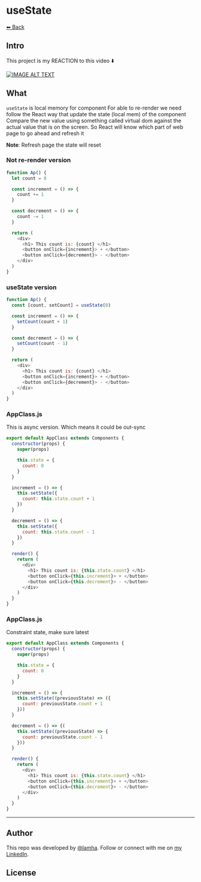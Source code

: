 # useState

[⬅ Back](../README.md)

## Intro 
This project is my REACTION to this video ⬇️

<div>
  <a href="https://www.youtube.com/watch?v=kkuq0gTGRFQ"><img src="https://img.youtube.com/vi/kkuq0gTGRFQ/0.jpg" alt="IMAGE ALT TEXT"></a>
</div>

## What 
`useState` is local memory for component 
For able to re-render we need follow the React way that update the state (local mem) of the component 
Compare the new value using something called virtual dom against the actual value that is on the screen. So React will know which part of web page to go ahead and refresh it

**Note**: Refresh page the state will reset 

### Not re-render version 
```js
function Ap() {
  let count = 0

  const increment = () => {
    count += 1
  }

  const decrement = () => {
    count -= 1
  }

  return (
    <div>
      <h1> This count is: {count} </h1>
      <button onClick={increment}> + </button>
      <button onClick={decrement}> - </button>
    </div>
  )
}

```

### useState version 
```js
function Ap() {
  const [count, setCount] = useState(0)

  const increment = () => {
    setCount(count + 1)
  }

  const decrement = () => {
    setCount(count - 1)
  }

  return (
    <div>
      <h1> This count is: {count} </h1>
      <button onClick={increment}> + </button>
      <button onClick={decrement}> - </button>
    </div>
  )
}

```

### AppClass.js 
This is async version. Which means it could be out-sync 
```js
export default AppClass extends Components {
  constructor(props) {
    super(props)

    this.state = {
      count: 0
    }
  }

  increment = () => {
    this.setState({
      count: this.state.count + 1
    })
  }

  decrement = () => {
    this.setState({
      count: this.state.count - 1
    })
  }

  render() {
    return (
      <div>
        <h1> This count is: {this.state.count} </h1>
        <button onClick={this.increment}> + </button>
        <button onClick={this.decrement}> - </button>
      </div>
    )
  }
}
```

### AppClass.js 
Constraint state, make sure latest 
```js
export default AppClass extends Components {
  constructor(props) {
    super(props)

    this.state = {
      count: 0
    }
  }

  increment = () => {
    this.setState((previousState) => ({
      count: previousState.count + 1
    }))
  }

  decrement = () => {(
    this.setState((previousState) => {
      count: previousState.count - 1
    }))
  }

  render() {
    return (
      <div>
        <h1> This count is: {this.state.count} </h1>
        <button onClick={this.increment}> + </button>
        <button onClick={this.decrement}> - </button>
      </div>
    )
  }
}
```

---
## Author

This repo was developed by [@lamha](https://github.com/HaLamUs). 
Follow or connect with me on [my LinkedIn](https://www.linkedin.com/in/lamhacs). 

## License
